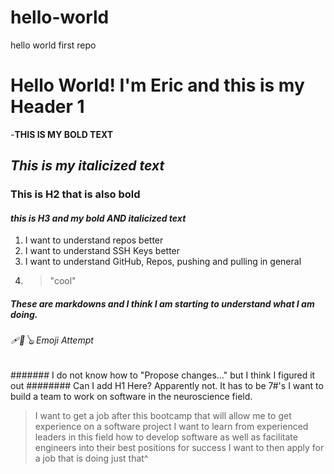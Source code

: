 # hello-world
hello world first repo 
# Hello World! I'm Eric and this is my Header 1
-**THIS IS MY BOLD TEXT**
## *This is my italicized text*
### **This is H2 that is also bold**
#### ***this is H3 and my bold AND italicized text***
1. I want to understand repos better
2. I want to understand SSH Keys better
3. I want to understand GitHub, Repos, pushing and pulling in general
4. > "cool"
##### These are markdowns **and** *I think* I am starting to understand what I am doing. 
###### 🩹🎱🪕 Emoji Attempt 
####### I do not know how to "Propose changes..." but I think I figured it out
######## Can I add H1 Here? Apparently not. It has to be 7#'s
I want to build a team to work on software in the neuroscience field.
  > I want to get a job after this bootcamp that will allow me to get experience on a software project
  > I want to learn from experienced leaders in this field how to develop software as well as facilitate engineers into their best positions for success
  > I want to then apply for a job that is doing just that^
